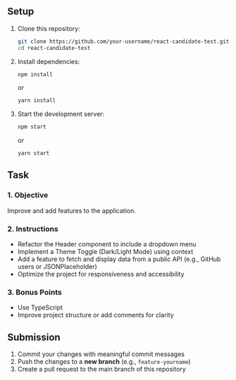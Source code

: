 

## Setup

1. Clone this repository:
   ```bash
   git clone https://github.com/your-username/react-candidate-test.git
   cd react-candidate-test
   ```

2. Install dependencies:
   ```bash
   npm install
   ```
   or
   ```bash
   yarn install
   ```

3. Start the development server:
   ```bash
   npm start
   ```
   or
   ```bash
   yarn start
   ```

## Task

### 1. Objective
Improve and add features to the application.

### 2. Instructions
- Refactor the Header component to include a dropdown menu
- Implement a Theme Toggle (Dark/Light Mode) using context
- Add a feature to fetch and display data from a public API (e.g., GitHub users or JSONPlaceholder)
- Optimize the project for responsiveness and accessibility

### 3. Bonus Points
- Use TypeScript
- Improve project structure or add comments for clarity

## Submission

1. Commit your changes with meaningful commit messages
2. Push the changes to a **new branch** (e.g., `feature-yourname`)
3. Create a pull request to the main branch of this repository
